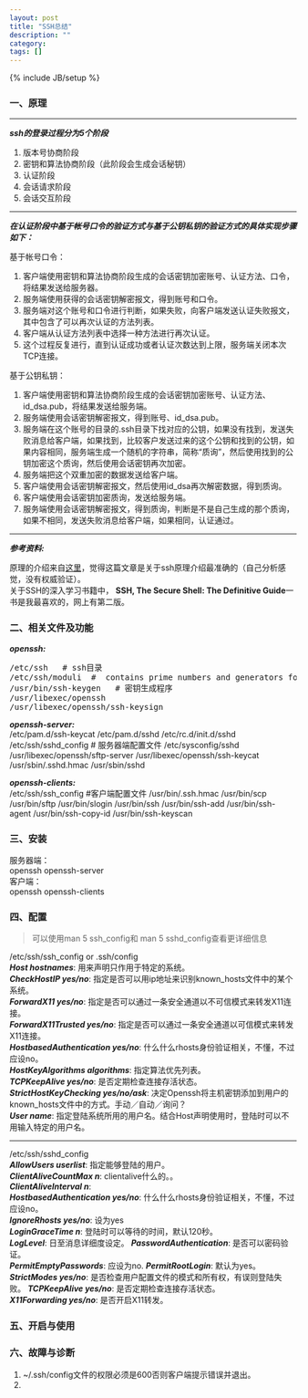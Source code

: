 ```yaml
---
layout: post
title: "SSH总结"
description: ""
category: 
tags: []
---
```

{% include JB/setup %}
### 一、原理
---
***ssh的登录过程分为5个阶段***

1. 版本号协商阶段
2. 密钥和算法协商阶段（此阶段会生成会话秘钥）
3. 认证阶段
4. 会话请求阶段
5. 会话交互阶段

---

***在认证阶段中基于帐号口令的验证方式与基于公钥私钥的验证方式的具体实现步骤如下：***

基于帐号口令：

1. 客户端使用密钥和算法协商阶段生成的会话密钥加密账号、认证方法、口令，将结果发送给服务器。
2. 服务端使用获得的会话密钥解密报文，得到账号和口令。
3. 服务端对这个账号和口令进行判断，如果失败，向客户端发送认证失败报文，其中包含了可以再次认证的方法列表。
4. 客户端从认证方法列表中选择一种方法进行再次认证。
5. 这个过程反复进行，直到认证成功或者认证次数达到上限，服务端关闭本次TCP连接。

基于公钥私钥：

1. 客户端使用密钥和算法协商阶段生成的会话密钥加密账号、认证方法、id_dsa.pub，将结果发送给服务端。
2. 服务端使用会话密钥解密报文，得到账号、id_dsa.pub。
3. 服务端在这个账号的目录的.ssh目录下找对应的公钥，如果没有找到，发送失败消息给客户端，如果找到，比较客户发送过来的这个公钥和找到的公钥，如果内容相同，服务端生成一个随机的字符串，简称“质询”，然后使用找到的公钥加密这个质询，然后使用会话密钥再次加密。
4. 服务端把这个双重加密的数据发送给客户端。
5. 客户端使用会话密钥解密报文，然后使用id_dsa再次解密数据，得到质询。
6. 客户端使用会话密钥加密质询，发送给服务端。
7. 服务端使用会话密钥解密报文，得到质询，判断是不是自己生成的那个质询，如果不相同，发送失败消息给客户端，如果相同，认证通过。

---
***参考资料:*** 

原理的介绍来自[这里](http://torvalds0310.blog.51cto.com/2120200/975270)，觉得这篇文章是关于ssh原理介绍最准确的（自己分析感觉，没有权威验证）。  
关于SSH的深入学习书籍中， **SSH, The Secure Shell: The Definitive Guide**一书是我最喜欢的，网上有第二版。

### 二、相关文件及功能
***openssh:***   
<pre>
/etc/ssh   # ssh目录   
/etc/ssh/moduli  #  contains prime numbers and generators for use by sshd(8) in the Diffie-Hellman Group Exchange key exchange method.   
/usr/bin/ssh-keygen   # 密钥生成程序
/usr/libexec/openssh
/usr/libexec/openssh/ssh-keysign
</pre>
***openssh-server:***  
/etc/pam.d/ssh-keycat 
/etc/pam.d/sshd
/etc/rc.d/init.d/sshd
/etc/ssh/sshd_config  # 服务器端配置文件
/etc/sysconfig/sshd   
/usr/libexec/openssh/sftp-server
/usr/libexec/openssh/ssh-keycat
/usr/sbin/.sshd.hmac
/usr/sbin/sshd

***openssh-clients:***  
/etc/ssh/ssh_config #客户端配置文件
/usr/bin/.ssh.hmac
/usr/bin/scp
/usr/bin/sftp
/usr/bin/slogin
/usr/bin/ssh
/usr/bin/ssh-add
/usr/bin/ssh-agent
/usr/bin/ssh-copy-id
/usr/bin/ssh-keyscan


### 三、安装
服务器端：  
openssh openssh-server  
客户端：  
openssh openssh-clients  

### 四、配置
> 可以使用man 5 ssh_config和 man 5 sshd_config查看更详细信息

/etc/ssh/ssh_config or .ssh/config  
***Host hostnames***: 用来声明只作用于特定的系统。  
***CheckHostIP yes/no***: 指定是否可以用ip地址来识别known_hosts文件中的某个系统。  
***ForwardX11 yes/no***: 指定是否可以通过一条安全通道以不可信模式来转发X11连接。  
***ForwardX11Trusted yes/no***: 指定是否可以通过一条安全通道以可信模式来转发X11连接。  
***HostbasedAuthentication yes/no***: 什么什么rhosts身份验证相关，不懂，不过应设no。  
***HostKeyAlgorithms algorithms***: 指定算法优先列表。   
***TCPKeepAlive yes/no***: 是否定期检查连接存活状态。   
***StrictHostKeyChecking yes/no/ask***: 决定Openssh将主机密钥添加到用户的known_hosts文件中的方式。手动／自动／询问？  
***User name***: 指定登陆系统所用的用户名。结合Host声明使用时，登陆时可以不用输入特定的用户名。  

------------

/etc/ssh/sshd_config   
***AllowUsers userlist***: 指定能够登陆的用户。  
***ClientAliveCountMax n***: clientalive什么的。。  
***ClientAliveInterval n***:  
***HostbasedAuthentication yes/no***: 什么什么rhosts身份验证相关，不懂，不过应设no。   
***IgnoreRhosts yes/no***: 设为yes  
***LoginGraceTime n***: 登陆时可以等待的时间，默认120秒。   
***LogLevel***: 日至消息详细度设定。 
***PasswordAuthentication***: 是否可以密码验证。   
***PermitEmptyPasswords***: 应设为no. 
***PermitRootLogin***: 默认为yes。 
***StrictModes yes/no***: 是否检查用户配置文件的模式和所有权，有误则登陆失败。 
***TCPKeepAlive yes/no***: 是否定期检查连接存活状态。    
***X11Forwarding yes/no***: 是否开启X11转发。 
### 五、开启与使用

### 六、故障与诊断
1. ~/.ssh/config文件的权限必须是600否则客户端提示错误并退出。
2. 
